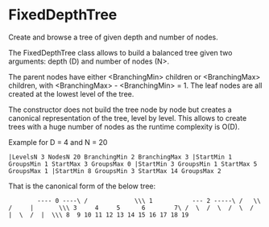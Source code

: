 # FixedDepthTree
Create and browse a tree of given depth and number of nodes.
 
The FixedDepthTree class allows to build a balanced tree given two arguments: depth (D) and number of nodes (N>.

The parent nodes have either \<BranchingMin\> children or \<BranchingMax\> children, with \<BranchingMax\> - \<BranchingMin\> = 1. The leaf nodes are all created at the lowest level of the tree.

The constructor does not build the tree node by node but creates a canonical representation of the tree, level by level. This allows to create trees with a huge number of nodes as the runtime complexity is O(D).

Example for D = 4 and N = 20

``|LevelsN 3 NodesN 20 BranchingMin 2 BranchingMax 3
|StartMin 1 GroupsMin 1 StartMax 3 GroupsMax 0
|StartMin 3 GroupsMin 1 StartMax 5 GroupsMax 1
|StartMin 8 GroupsMin 3 StartMax 14 GroupsMax 2``

That is the canonical form of the below tree:

``        ---- 0 ----\
      /             \\\
     1           --- 2 -----\
   /   \\       /     |       \\\
  3     4     5      6        7\
/  \  /  \  /  \  /  |  \  /  |  \\\
8  9 10 11 12 13 14 15 16 17 18 19``
